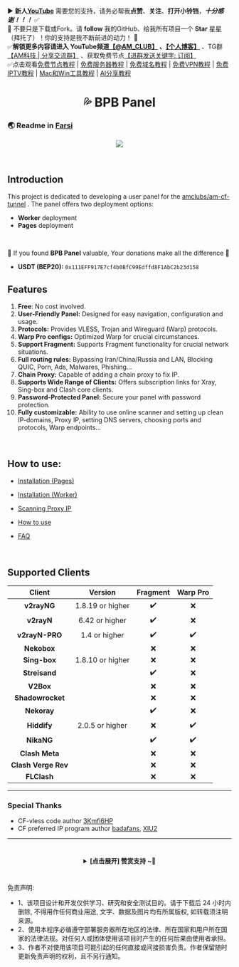 #
▶️ **新人[YouTube](https://youtube.com/@AM_CLUB)** 需要您的支持，请务必帮我**点赞**、**关注**、**打开小铃铛**，***十分感谢！！！*** ✅
</br>🎁 不要只是下载或Fork。请 **follow** 我的GitHub、给我所有项目一个 **Star** 星星（拜托了）！你的支持是我不断前进的动力！ 💖
</br>✅**解锁更多内容请进入 YouTube频道[【@AM_CLUB】](https://youtube.com/@AM_CLUB) 、[【个人博客】](https://am.809098.xyz)** 、TG群[【AM科技 | 分享交流群】](https://t.me/AM_CLUBS) 、获取免费节点[【进群发送关键字: 订阅】](https://t.me/AM_CLUBS)
</br>✅点击观看[免费节点教程](https://www.youtube.com/playlist?list=PLGVQi7TjHKXbrY0Pk8gm3T7m8MZ-InquF) | [免费服务器教程](https://www.youtube.com/playlist?list=PLGVQi7TjHKXaVlrHP9Du61CaEThYCQaiY) | [免费域名教程](https://www.youtube.com/playlist?list=PLGVQi7TjHKXZGODTvB8DEervrmHANQ1AR) | [免费VPN教程](https://www.youtube.com/playlist?list=PLGVQi7TjHKXY7V2JF-ShRSVwGANlZULdk) | [免费IPTV教程](https://www.youtube.com/playlist?list=PLGVQi7TjHKXbkozDYVsDRJhbnNaEOC76w) | [Mac和Win工具教程](https://www.youtube.com/playlist?list=PLGVQi7TjHKXYBWu65yP8E08HxAu9LbCWm) | [AI分享教程](https://www.youtube.com/playlist?list=PLGVQi7TjHKXaodkM-mS-2Nwggwc5wRjqY)

<h1 align="center">💦 BPB Panel</h1>

### 🌏 Readme in [Farsi](README_fa.md)

<p align="center">
  <img src="docs/assets/images/Panel.jpg">
</p>
<br>

## Introduction
This project is dedicated to developing a user panel for the [amclubs/am-cf-tunnel](https://github.com/amclubs/am-cf-tunnel) . The panel offers two deployment options: 
- **Worker** deployment
- **Pages** deployment
<br>

🌟 If you found **BPB Panel** valuable, Your donations make all the difference 🌟
- **USDT (BEP20):** `0x111EFF917E7cf4b0BfC99Edffd8F1AbC2b23d158`

## Features

1. **Free**: No cost involved.
2. **User-Friendly Panel:** Designed for easy navigation, configuration and usage.
3. **Protocols:** Provides VLESS, Trojan and Wireguard (Warp) protocols.
4. **Warp Pro configs:** Optimized Warp for crucial circumstances.
5. **Support Fragment:** Supports Fragment functionality for crucial network situations.
6. **Full routing rules:** Bypassing Iran/China/Russia and LAN, Blocking QUIC, Porn, Ads, Malwares, Phishing...
7. **Chain Proxy:** Capable of adding a chain proxy to fix IP.
8. **Supports Wide Range of Clients:** Offers subscription links for Xray, Sing-box and Clash core clients.
9. **Password-Protected Panel:** Secure your panel with password protection.
10. **Fully customizable:** Ability to use online scanner and setting up clean IP-domains, Proxy IP, setting DNS servers, choosing ports and protocols, Warp endpoints...
<br>

## How to use:
- [Installation (Pages)](docs/pages_installation_fa.md)

- [Installation (Worker)](docs/worker_installation_fa.md)

- [Scanning Proxy IP](docs/proxy-ip-scanner.md)

- [How to use](docs/configuration_fa.md)

- [FAQ](docs/faq.md)
<br>

## Supported Clients
| Client  | Version | Fragment | Warp Pro |
| :-------------: | :-------------: | :-------------: | :-------------: |
| **v2rayNG**  | 1.8.19 or higher  | :heavy_check_mark: | :x: |
| **v2rayN**  | 6.42 or higher  | :heavy_check_mark: | :x: |
| **v2rayN-PRO**  | 1.4 or higher  | :heavy_check_mark: | :heavy_check_mark: |
| **Nekobox**  |   | :x: | :x: |
| **Sing-box**  | 1.8.10 or higher  | :x: | :x: |
| **Streisand**  |   | :heavy_check_mark: | :x: |
| **V2Box**  |   | :x: | :x: |
| **Shadowrocket**  |   | :x: | :x: |
| **Nekoray**  |   | :heavy_check_mark: | :x: |
| **Hiddify**  | 2.0.5 or higher  | :x: | :heavy_check_mark: |
| **NikaNG**  |   | :heavy_check_mark: | :heavy_check_mark: |
| **Clash Meta**  |   | :x: | :x: |
| **Clash Verge Rev**  |   | :x: | :x: |
| **FLClash**  |   | :x: | :x: |

---

### Special Thanks
- CF-vless code author [3Kmfi6HP](https://github.com/3Kmfi6HP/EDtunnel)
- CF preferred IP program author [badafans](https://github.com/badafans/Cloudflare-IP-SpeedTest), [XIU2](https://github.com/XIU2/CloudflareSpeedTest)

---
 # 
 <center><details><summary><strong> [点击展开] 赞赏支持 ~🧧</strong></summary>
 *我非常感谢您的赞赏和支持，它们将极大地激励我继续创新，持续产生有价值的工作。*
  
 - **USDT-TRC20:** `TWTxUyay6QJN3K4fs4kvJTT8Zfa2mWTwDD`
  
 </details></center>

 #
 免责声明:
 - 1、该项目设计和开发仅供学习、研究和安全测试目的。请于下载后 24 小时内删除, 不得用作任何商业用途, 文字、数据及图片均有所属版权, 如转载须注明来源。
 - 2、使用本程序必循遵守部署服务器所在地区的法律、所在国家和用户所在国家的法律法规。对任何人或团体使用该项目时产生的任何后果由使用者承担。
 - 3、作者不对使用该项目可能引起的任何直接或间接损害负责。作者保留随时更新免责声明的权利，且不另行通知。

